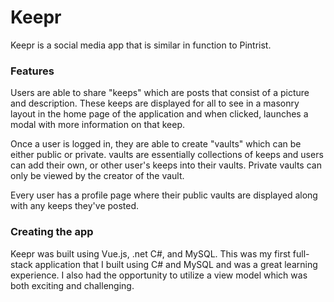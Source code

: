 # Keepr

Keepr is a social media app that is similar in function to Pintrist.

### Features

Users are able to share "keeps" which are posts that consist of a picture and description. These keeps are displayed for all to see in a masonry layout in the home page of the application and when clicked, launches a modal with more information on that keep. 

Once a user is logged in, they are able to create "vaults" which can be either public or private. vaults are essentially collections of keeps and users can add their own, or other user's keeps into their vaults. Private vaults can only be viewed by the creator of the vault. 

Every user has a profile page where their public vaults are displayed along with any keeps they've posted.


### Creating the app

Keepr was built using Vue.js, .net C#, and MySQL. This was my first full-stack application that I built using C# and MySQL and was a great learning experience. I also had the opportunity to utilize a view model which was both exciting and challenging. 
